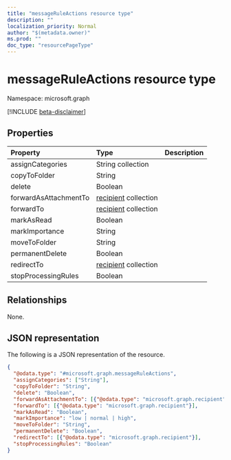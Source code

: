```yaml
---
title: "messageRuleActions resource type"
description: ""
localization_priority: Normal
author: "$(metadata.owner)"
ms.prod: ""
doc_type: "resourcePageType"
---
```


# messageRuleActions resource type

Namespace: microsoft.graph

[!INCLUDE [beta-disclaimer](../../includes/beta-disclaimer.md)]

## Properties

| Property              | Type                                              | Description |
| :-------------------- | :------------------------------------------------ | :---------- |
| assignCategories      | String collection                                 |             |
| copyToFolder          | String                                            |             |
| delete                | Boolean                                           |             |
| forwardAsAttachmentTo | [recipient](../resources/recipient.md) collection |             |
| forwardTo             | [recipient](../resources/recipient.md) collection |             |
| markAsRead            | Boolean                                           |             |
| markImportance        | String                                            |             |
| moveToFolder          | String                                            |             |
| permanentDelete       | Boolean                                           |             |
| redirectTo            | [recipient](../resources/recipient.md) collection |             |
| stopProcessingRules   | Boolean                                           |             |

## Relationships

None.

## JSON representation

The following is a JSON representation of the resource.

<!-- {
  "blockType": "resource",
  "@odata.type": "microsoft.graph.messageRuleActions",
}
-->

```json
{
  "@odata.type": "#microsoft.graph.messageRuleActions",
  "assignCategories": ["String"],
  "copyToFolder": "String",
  "delete": "Boolean",
  "forwardAsAttachmentTo": [{"@odata.type": "microsoft.graph.recipient"}],
  "forwardTo": [{"@odata.type": "microsoft.graph.recipient"}],
  "markAsRead": "Boolean",
  "markImportance": "low | normal | high",
  "moveToFolder": "String",
  "permanentDelete": "Boolean",
  "redirectTo": [{"@odata.type": "microsoft.graph.recipient"}],
  "stopProcessingRules": "Boolean"
}
```
